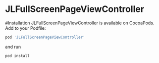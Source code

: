 # JLFullScreenPageViewController

#Installation
JLFullScreenPageViewController is available on CocoaPods. Add to your Podfile:
```bash
pod 'JLFullScreenPageViewController'
```
and run 
```bash
pod install
```
